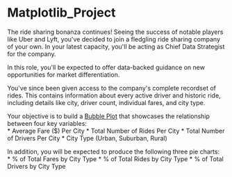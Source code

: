 # Matplotlib_Project
  The ride sharing bonanza continues! Seeing the success of notable players like Uber and Lyft, you've decided to join a fledgling ride sharing company of your own. In your latest capacity, you'll be acting as Chief Data Strategist for the company. 

In this role, you'll be expected to offer data-backed guidance on new opportunities for market differentiation.  

You've since been given access to the company's complete recordset of rides. This contains information about every active driver and historic ride, including details like city, driver count, individual fares, and city type.  

Your objective is to build a [Bubble Plot](https://en.wikipedia.org/wiki/Bubble_chart) that showcases the relationship between four key variables:  
    * Average Fare ($) Per City 
    * Total Number of Rides Per City 
    * Total Number of Drivers Per City 
    * City Type (Urban, Suburban, Rural)  

In addition, you will be expected to produce the following three pie charts:  
    * % of Total Fares by City Type 
    * % of Total Rides by City Type 
    * % of Total Drivers by City Type
